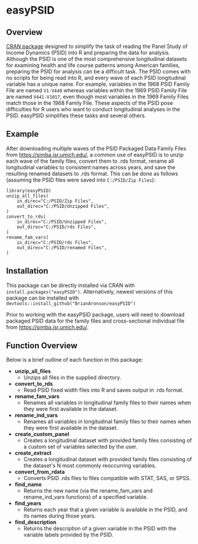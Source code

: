 # easyPSID

## Overview

[CRAN package](https://CRAN.R-project.org/package=easyPSID) designed to simplify the task of reading the Panel Study of Income Dynamics (PSID) into R and preparing the data for analysis. Although the PSID is one of the most comprehensive longitudinal datasets for examining health and life course patterns among American families, preparing the PSID for analysis can be a difficult task. The PSID comes with no scripts for being read into R, and every wave of each PSID longitudinal variable has a unique name. For example, variables in the 1968 PSID Family File are named `V1-V440` whereas variables within the 1969 PSID Family File are named `V441-V1017`, even though most variables in the 1969 Family Files match those in the 1968 Family File. These aspects of the PSID pose difficulties for R users who want to conduct longitudinal analyses in the PSID. easyPSID simplifies these tasks and several others.

## Example

After downloading multiple waves of the PSID Packaged Data Family Files from https://simba.isr.umich.edu/, a common use of easyPSID is to unzip each wave of the family files, convert them to .rds format, rename all longitudinal variables to consistent names across years, and save the resulting renamed datasets to .rds format. This can be done as follows (assuming the PSID files were saved into `C:/PSID/Zip Files`):

    library(easyPSID)
    unzip_all_files(
        in_direc="C:/PSID/Zip Files",
        out_direc="C:/PSID/Unzipped Files",
    )
    convert_to_rds(
        in_direc="C:/PSID/Unzipped Files",
        out_direc="C:/PSID/rds Files",
    )
    rename_fam_vars(
        in_direc="C:/PSID/rds Files",
        out_direc="C:/PSID/renamed Files",
    )

## Installation

This package can be directly installed via CRAN with `install.packages("easyPSID")`. Alternatively, newest versions of this package can be installed with `devtools::install_github("BrianAronson/easyPSID")`

Prior to working with the easyPSID package, users will need to download packaged PSID data for the family files and cross-sectional individual file from https://simba.isr.umich.edu/.

## Function Overview

Below is a brief outline of each function in this package:

- **unzip\_all\_files**
    - Unzips all files in the supplied directory.
- **convert\_to\_rds**
    - Read PSID fixed width files into R and saves output in .rds format.
- **rename\_fam\_vars**
    - Renames all variables in longitudinal family files to their names when they were first available in the dataset.
- **rename\_ind\_vars**
    - Renames all variables in longitudinal family files to their names when they were first available in the dataset.
- **create\_custom\_panel**
    - Creates a longitudinal dataset with provided family files consisting of a custom set of  variables selected by the user.
- **create\_extract**
    - Creates a longitudinal dataset with provided family files consisting of the dataset's N most commonly reoccurring variables.
- **convert\_from\_rdata**
    - Converts PSID .rds files to files compatible with STAT, SAS, or SPSS.
- **find\_name**
    - Returns the new name (via the rename\_fam\_vars and rename\_ind\_vars functions) of a specified variable.
- **find\_years**
    - Returns each year that a given variable is available in the PSID, and its names during those years.
- **find\_description**
    - Returns the description of a given variable in the PSID with the variable labels provided by the PSID.